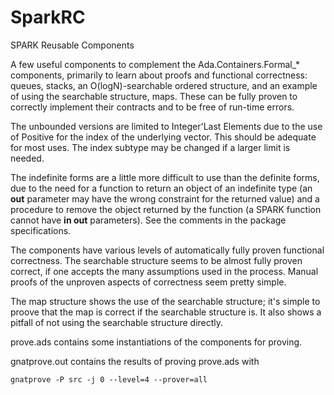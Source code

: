 # SparkRC
SPARK Reusable Components

A few useful components to complement the Ada.Containers.Formal_* components, primarily to learn about proofs and functional correctness: queues, stacks, an O(logN)-searchable ordered structure, and an example of using the searchable structure, maps. These can be fully proven to correctly implement their contracts and to be free of run-time errors.

The unbounded versions are limited to Integer'Last Elements due to the use of Positive for the index of the underlying vector. This should be adequate for most uses. The index subtype may be changed if a larger limit is needed.

The indefinite forms are a little more difficult to use than the definite forms, due to the need for a function to return an object of an indefinite type (an **out** parameter may have the wrong constraint for the returned value) and a procedure to remove the object returned by the function (a SPARK function cannot have **in out** parameters). See the comments in the package specifications.

The components have various levels of automatically fully proven functional correctness. The searchable structure seems to be almost fully proven correct, if one accepts the many assumptions used in the process. Manual proofs of the unproven aspects of correctness seem pretty simple.

The map structure shows the use of the searchable structure; it's simple to proove that the map is correct if the searchable structure is. It also shows a pitfall of not using the searchable structure directly.

prove.ads contains some instantiations of the components for proving.

gnatprove.out contains the results of proving prove.ads with

`gnatprove -P src -j 0 --level=4 --prover=all`
